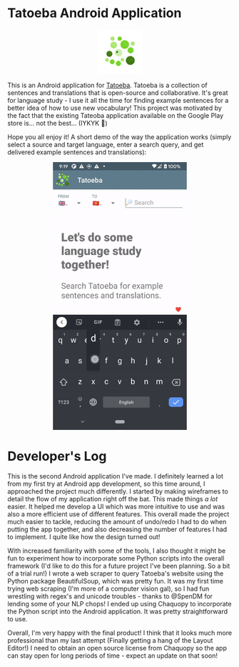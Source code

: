 # Tatoeba Android Application

<p align="center">
  <img src="app/src/main/ic_launcher-playstore.png" width="100" height="100"/>
</p>

This is an Android application for [Tatoeba](https://tatoeba.org). Tatoeba is a collection of sentences and translations that is open-source and collaborative. It's great for language study - I use it all the time for finding example sentences for a better idea of how to use new vocabulary! This project was motivated by the fact that the existing Tateoba application available on the Google Play store is... not the best... (IYKYK :grimacing:)

Hope you all enjoy it! A short demo of the way the application works (simply select a source and target language, enter a search query, and get delivered example sentences and translations):

<p align="center">
  <img src="docs/demo.gif" alt="demo GIF" width="300" height="600" />
</p>

# Developer's Log

This is the second Android application I've made. I definitely learned a lot from my first try at Android app development, so this time around, I approached the project much differently. I started by making wireframes to detail the flow of my application right off the bat. This made things *a lot* easier. It helped me develop a UI which was more intuitive to use and was also a more efficient use of different features. This overall made the project much easier to tackle, reducing the amount of undo/redo I had to do when putting the app together, and also decreasing the number of features I had to implement. I quite like how the design turned out!

With increased familiarity with some of the tools, I also thought it might be fun to experiment how to incorporate some Python scripts into the overall framework (I'd like to do this for a future project I've been planning. So a bit of a trial run!) I wrote a web scraper to query Tatoeba's website using the Python package BeautifulSoup, which was pretty fun. It was my first time trying web scraping (I'm more of a computer vision gal), so I had fun wrestling with regex's and unicode troubles - thanks to @SpenDM for lending some of your NLP chops! I ended up using Chaquopy to incorporate the Python script into the Android application. It was pretty straightforward to use.

Overall, I'm very happy with the final product! I think that it looks much more professional than my last attempt (Finally getting a hang of the Layout Editor!) I need to obtain an open source license from Chaquopy so the app can stay open for long periods of time - expect an update on that soon!


